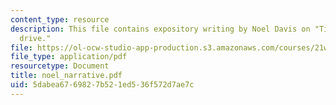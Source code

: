 ```yaml
---
content_type: resource
description: This file contains expository writing by Noel Davis on "Time for a short
  drive."
file: https://ol-ocw-studio-app-production.s3.amazonaws.com/courses/21w-730-3-writing-and-the-environment-spring-2005/5dabea6769827b521ed536f572d7ae7c_noel_narrative.pdf
file_type: application/pdf
resourcetype: Document
title: noel_narrative.pdf
uid: 5dabea67-6982-7b52-1ed5-36f572d7ae7c
---
```

